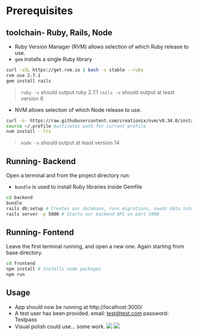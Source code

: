 # Prerequisites

## toolchain- Ruby, Rails, Node

- Ruby Version Manager (RVM) allows selection of which Ruby release to use.
- `gem` installs a single Ruby library

```bash
curl -sSL https://get.rvm.io | bash -s stable --ruby
rvm use 2.7.1
gem install rails
```

> `ruby -v` should output ruby 2.7.1
> `rails -v` should output at least version 6

- NVM allows selection of which Node release to use.

```bash
curl -o- https://raw.githubusercontent.com/creationix/nvm/v0.34.0/install.sh | bash
source ~/.profile #activates path for current profile
nvm install --lts
```

> `node -v` should output at least version 14

## Running- Backend

Open a terminal and from the project directory run:

- `bundle` is used to install Ruby libraries inside Gemfile

```bash
cd backend
bundle
rails db:setup # Creates our database, runs migrations, seeds data into it.
rails server -p 5000 # Starts our backend API on port 5000
```

## Running- Fontend

Leave the first terminal running, and open a new one. Again starting from base directory.

```bash
cd frontend
npm install # Installs node packages
npm run
```

## Usage

- App should now be running at http://localhost:3000/
- A test user has been provided. email: test@test.com password: Testpass
- Visual polish could use... some work.
  ![](https://i.imgur.com/t62pxhb.png)
  ![](https://i.imgur.com/bJ8hQ1l.png)
